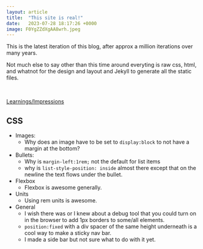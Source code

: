 ```yaml
---
layout: article
title:  "This site is real!"
date:   2023-07-28 18:17:26 +0000
image: F0YgZZdXgAA8wrh.jpeg
---
```


This is the latest iteration of this blog, after approx a million iterations over many years.  


Not much else to say other than this time around everyting is raw css, html, and whatnot for the design and layout and Jekyll to generate all the static files.


<br/>

<u>Learnings/Impressions</u>  
## CSS
* Images:
    * Why does an image have to be set to `display:block` to not have a margin at the bottom? 
* Bullets:
    * Why is `margin-left:1rem;` not the default for list items 
    * why is `list-style-position: inside` almost there except that on the newline the text flows under the bullet.
* Flexbox
    * Flexbox is awesome generally.
* Units
    * Using rem units is awesome.
* General
    * I wish there was or I knew about a debug tool that you could turn on in the browser to add 1px borders to some/all elements.
    * `position:fixed` with a div spacer of the same height underneath is a cool way to make a sticky nav bar. 
    * I made a side bar but not sure what to do with it yet.


